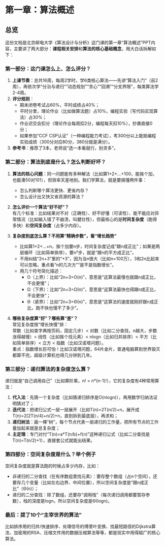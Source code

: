 # 第一章：算法概述
## 总览
这份文档是北京邮电大学《算法设计与分析》这门课的第一章“算法概述”PPT内容，主要讲了两大部分：**课程相关安排**和**算法的核心基础概念**，用大白话拆解如下：


### 第一部分：这门课怎么上、怎么评分？
1. **上课节奏**：总共16周，每周2学时，学6类核心算法——先讲“算法入门”（前2周），再依次学“分治与递归”“动态规划”“贪心”“回溯”“分支界限”，每类算法学2-4周。  
2. **评分规则**：  
   - 期末闭卷考试占60%，平时成绩占40%；  
   - 平时分里，理论作业（比如做算法题）占10%，编程实验（写代码实现算法）占30%；  
   - 作业迟交会扣分（理论作业每周扣2分，编程每天扣10%），抄袭直接0分；  
   - 如果参加“CCF CSP认证”（一种编程能力考试），考300分以上能抵编程实验成绩（300分对应80分，380分就是满分）。  
3. **参考书**：推荐了3本，老师说“选一本看就行，别贪多”。


### 第二部分：算法到底是什么？怎么判断好坏？
1. **算法的核心问题**：同一问题能有多种解法（比如算1+2+…+100，能挨个加，也能凑50对101），但效率天差地别。我们学算法，就是要搞懂两件事：  
   - 怎么判断哪个算法更快、更省内存？  
   - 怎么设计出又快又省资源的算法？

2. **怎么评价一个算法“好不好”？**  
   有几个标准：比如结果对不对（正确性）、好不好懂（可读性）、能不能应对异常情况（比如输入错了不崩溃，叫健壮性），但最核心的是**时间复杂度**（跑得多快）和**空间复杂度**（占多少内存）。

3. **复杂度到底怎么算？不用算“精确步数”，看“增长趋势”**  
   - 比如算1+2+…+n，挨个加要n步，时间复杂度记成“跟n成正比”；如果是两层循环（比如简单排序），要n²步，就是“跟n的平方成正比”。  
   - 不用纠结“2n+3”里的“+3”，因为当n很大（比如n=100万），3和2n比起来可以忽略，重点看“n的几次方”“是不是指数增长”。  
   - 用几个符号简化描述：  
     - O（上界）：比如“2n+3=O(n)”，意思是“这算法最慢也就跟n成正比，不会更慢”；  
     - Ω（下界）：比如“2n+3=Ω(n)”，意思是“这算法最快也得跟n成正比，不会更快”；  
     - Θ（紧界）：比如“2n+3=Θ(n)”，意思是“这算法的速度就刚好跟n成正比，跑不快也慢不了多少”。

4. **哪些复杂度算“好”？哪些算“差”？**  
   常见复杂度按“增长快慢”排：  
   常数（比如查字典按页码，固定几步）< 对数（比如二分查找，n越大，步数涨得越慢）< 线性（比如挨个找元素）< nlogn（比如归并排序）< 平方（比如简单排序）< 立方 < 指数（比如汉诺塔问题）。  
   重点：指数增长巨可怕！比如汉诺塔问题，64片金片，普通电脑算到世界毁灭都算不完，超级计算机也得几分钟到几年。


### 第三部分：递归算法的复杂度怎么算？
递归就是“自己调用自己”（比如算阶乘，n! = n*(n-1)!），它的复杂度有4种常用算法：  
1. **代入法**：先猜一个复杂度（比如猜递归排序是O(nlogn)），再用数学归纳法证明猜对了；  
2. **迭代法**：把递归公式一层一层展开（比如T(n)=2T(n/2)+n，展开成T(n)=2[2T(n/4)+n/2]+n，直到拆到最底层），再求和；  
3. **递归树法**：画一棵“树”，每个节点代表一层递归的工作量，把所有节点的工作量加起来就是总复杂度；  
4. **主定理**：专门对付“T(n)=a*T(n/b)+f(n)”这种递归公式（比如二分查找是T(n)=T(n/2)+1），直接套公式就能出结果。


### 第四部分：空间复杂度是什么？举个例子
空间复杂度就是算法跑的时候占多少内存，比如：  
- 非递归的二分查找（在有序数组里找元素）：要存整个数组（占n个空间），还要存几个变量（比如左右边界、中间位置），所以空间复杂度是“跟n成正比”（Θ(n)）；  
- 递归的二分查找：除了数组，还要存“调用栈”（每次递归调用都要暂存参数），栈的深度是logn，所以空间复杂度是Θ(logn)。


### 最后：提了10个“主宰世界的算法”
比如排序用的归并/快速排序、处理信号的傅里叶变换、找最短路径的Dijkstra算法、加密用的RSA、压缩文件用的数据压缩算法等等，都是现实中用得超广的核心算法。